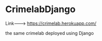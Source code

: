 # CrimelabDjango 
Link---> https://crimelab.herokuapp.com/

the same crimelab deployed using Django 
#
